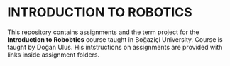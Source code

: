 # INTRODUCTION TO ROBOTICS
This repository contains assignments and the term project for the **Introduction to Robobtics** course taught in Boğaziçi University. Course is taught by Doğan Ulus. His intstructions on assignments are provided with links inside assignment folders.
